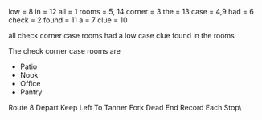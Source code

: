 low = 8
in = 12
all = 1
rooms = 5, 14
corner = 3
the = 13
case = 4,9
had = 6
check = 2
found = 11
a = 7
clue = 10

all check corner case rooms had a low case clue found in the rooms

The check corner case rooms are 
- Patio
- Nook
- Office
- Pantry

Route 8 Depart Keep Left To Tanner Fork Dead End Record Each Stop\

